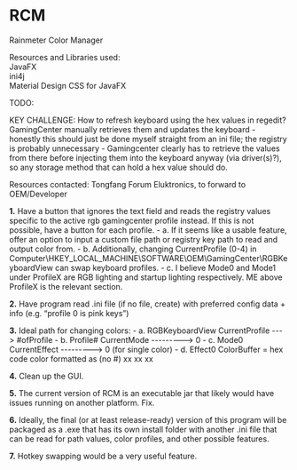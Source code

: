 # RCM
Rainmeter Color Manager

Resources and Libraries used:
<br />
JavaFX
<br />
ini4j
<br />
Material Design CSS for JavaFX


TODO:

KEY CHALLENGE: How to refresh keyboard using the hex values in regedit? GamingCenter manually retrieves them and updates the keyboard - honestly this should just be done myself straight from an ini file; the registry is probably unnecessary - Gamingcenter clearly has to retrieve the values from there before injecting them into the keyboard anyway (via driver(s)?), so any storage method that can hold a hex value should do.

Resources contacted:
Tongfang Forum
Eluktronics, to forward to OEM/Developer


**1.** Have a button that ignores the text field and reads the registry values specific to the active rgb gamingcenter profile instead. If this is not possible, have a button for each profile.
      - a. If it seems like a usable feature, offer an option to input a custom file path or registry key path to read and output color from.
      - b. Additionally, changing CurrentProfile (0-4) in Computer\HKEY_LOCAL_MACHINE\SOFTWARE\OEM\GamingCenter\RGBKeyboardView can swap keyboard profiles.
      - c. I believe Mode0 and Mode1 under ProfileX are RGB lighting and startup lighting respectively. ME above ProfileX is the relevant section.
      
**2.** Have program read .ini file (if no file, create) with preferred config data + info (e.g. “profile 0 is pink keys”)

**3.** Ideal path for changing colors:
      - a. RGBKeyboardView CurrentProfile ---> #ofProfile
      - b. Profile# CurrentMode ---------> 0
      - c. Mode0 CurrentEffect ---------> 0 (for single color)
      - d. Effect0 ColorBuffer = hex code color formatted as (no #) xx xx xx

**4.** Clean up the GUI.

**5.** The current version of RCM is an executable jar that likely would have issues running on another platform. Fix.

**6.** Ideally, the final (or at least release-ready) version of this program will be packaged as a .exe that has its own install 
folder with another .ini file that can be read for path values, color profiles, and other possible features.

**7.** Hotkey swapping would be a very useful feature.
